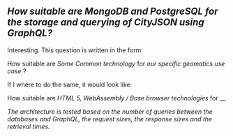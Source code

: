 <!-- From Karin: -->
## _How suitable are MongoDB and PostgreSQL for the storage and querying of CityJSON using GraphQL?_

Interesting. This question is written in the form: 

How suitable are _Some Common technology_ for _our specific geomatics use case_ ?

If I where to do the same, it would look like: 

How suitable are _HTML 5, WebAssembly / Base browser technologies_ for __

_The architecture is tested based on the number of queries between the databases and GraphQL, the request sizes, the response sizes and the retrieval times._

